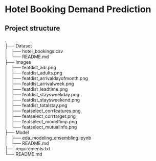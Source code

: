 # Hotel Booking Demand Prediction

## Project structure

.  
├── Dataset  
│   ├── hotel_bookings.csv  
│   └── README.md  
├── Images  
│   ├── featdist_adr.png  
│   ├── featdist_adults.png  
│   ├── featdist_arrivaldayofmonth.png  
│   ├── featdist_arrivalweek.png  
│   ├── featdist_leadtime.png  
│   ├── featdist_staysweekday.png  
│   ├── featdist_staysweekend.png  
│   ├── featdist_totalstay.png  
│   ├── featselect_corrfeatures.png  
│   ├── featselect_corrtarget.png  
│   ├── featselect_modelfimp.png  
│   └── featselect_mutualinfo.png  
├── Model  
│   ├── eda_modeling_ensembling.ipynb  
│   └── README.md  
├── requirements.txt  
└── README.md
